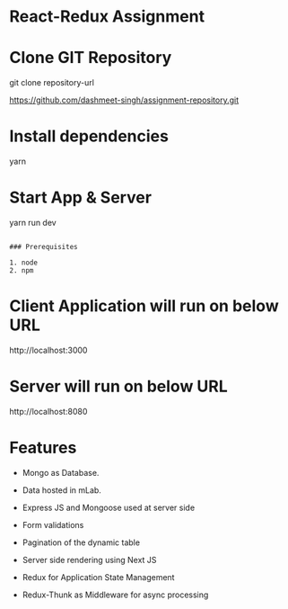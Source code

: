 # React-Redux Assignment

# Clone GIT Repository

git clone repository-url

https://github.com/dashmeet-singh/assignment-repository.git


# Install dependencies

yarn

# Start App & Server

yarn run dev

```

### Prerequisites

1. node
2. npm
```
# Client Application will run on below URL

http://localhost:3000

# Server will run on below URL

http://localhost:8080

# Features

* Mongo as Database.

* Data hosted in mLab.

* Express JS and Mongoose used at server side

* Form validations

* Pagination of the dynamic table

* Server side rendering using Next JS

* Redux for Application State Management

* Redux-Thunk as Middleware for async processing
